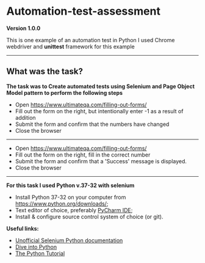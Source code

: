 # Automation-test-assessment
**Version 1.0.0**

This is one example of an automation test in Python
I used Chrome webdriver and **unittest** framework for this example

---
## What was the task?
**The task was to Create automated tests using Selenium and Page Object Model pattern to perform the following steps**

* Open https://www.ultimateqa.com/filling-out-forms/
* Fill out the form on the right, but intentionally enter -1 as a result of addition
* Submit the form and confirm that the numbers have changed
* Close the browser
---
* Open https://www.ultimateqa.com/filling-out-forms/
* Fill out the form on the right, fill in the correct number
* Submit the form and confirm that a 'Success' message is displayed. 
* Close the browser

---
**For this task I used Python v.37-32 with selenium**
* Install Python 37-32 on your computer from https://www.python.org/downloads/;
* Text editor of choice, preferably [PyCharm IDE](https://www.jetbrains.com/pycharm/);
* Install & configure source control system of choice (or git).

**Useful links:** 
* [Unofficial Selenium Python documentation](http://selenium-python.readthedocs.io/)
* [Dive into Python](http://www.diveintopython.net/)
* [The Python Tutorial](https://docs.python.org/3/tutorial/index.html)
